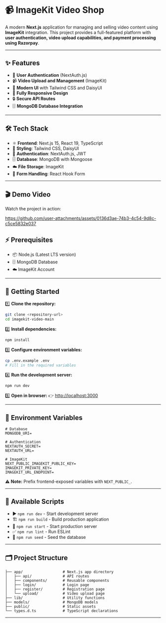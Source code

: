 # 📹 ImageKit Video Shop

A modern **Next.js** application for managing and selling video content using **ImageKit** integration.
This project provides a full-featured platform with **user authentication, video upload capabilities, and payment processing using Razorpay**.

---

## ✨ Features

* 🔐 **User Authentication** (NextAuth.js)
* 📹 **Video Upload and Management** (ImageKit)
* 🎨 **Modern UI** with Tailwind CSS and DaisyUI
* 📱 **Fully Responsive Design**
* 🔒 **Secure API Routes**
* 🗄️ **MongoDB Database Integration**

---

## 🛠️ Tech Stack

* ⚛️ **Frontend**: Next.js 15, React 19, TypeScript
* 🎨 **Styling**: Tailwind CSS, DaisyUI
* 🔑 **Authentication**: NextAuth.js, JWT
* 🗄️ **Database**: MongoDB with Mongoose
* ☁️ **File Storage**: ImageKit
* 📝 **Form Handling**: React Hook Form

---

## 🎬 Demo Video

Watch the project in action:

https://github.com/user-attachments/assets/0136d3ae-74b3-4c54-9d8c-c5ce5832e037



## ⚡ Prerequisites

* 📦 Node.js (Latest LTS version)
* 🗄️ MongoDB Database
* ☁️ ImageKit Account

---

## 🚀 Getting Started

1️⃣ **Clone the repository:**

```bash
git clone <repository-url>
cd imagekit-video-main
```

2️⃣ **Install dependencies:**

```bash
npm install
```

3️⃣ **Configure environment variables:**

```bash
cp .env.example .env
# Fill in the required variables
```

4️⃣ **Run the development server:**

```bash
npm run dev
```

5️⃣ **Open in browser:**
👉 [http://localhost:3000](http://localhost:3000)

---

## 🔑 Environment Variables

```env
# Database
MONGODB_URI=

# Authentication
NEXTAUTH_SECRET=
NEXTAUTH_URL=

# ImageKit
NEXT_PUBLIC_IMAGEKIT_PUBLIC_KEY=
IMAGEKIT_PRIVATE_KEY=
IMAGEKIT_URL_ENDPOINT=
```

⚠️ **Note:** Prefix frontend-exposed variables with `NEXT_PUBLIC_`.

---

## 📜 Available Scripts

* ▶️ `npm run dev` - Start development server
* 🏗️ `npm run build` - Build production application
* 🚀 `npm run start` - Start production server
* ✅ `npm run lint` - Run ESLint
* 🌱 `npm run seed` - Seed the database

---

## 🗂️ Project Structure

```
├── app/                  # Next.js app directory
│   ├── api/              # API routes
│   ├── components/       # Reusable components
│   ├── login/            # Login page
│   ├── register/         # Registration page
│   └── upload/           # Video upload page
├── lib/                  # Utility functions
├── models/               # MongoDB models
├── public/               # Static assets
└── types.d.ts            # TypeScript declarations
```

---
